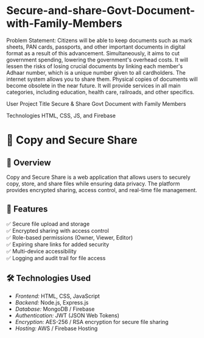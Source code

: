 # Secure-and-share-Govt-Document-with-Family-Members

Problem Statement:
Citizens will be able to keep documents such as mark sheets, PAN cards,
passports, and other important documents in digital format as a result of this
advancement. Simultaneously, it aims to cut government spending, lowering the
government's overhead costs. It will lessen the risks of losing crucial documents by
linking each member's Adhaar number, which is a unique number given to all
cardholders. The internet system allows you to share them. Physical copies of
documents will become obsolete in the near future. It will provide services in all
main categories, including education, health care, railroads, and other specifics.


User
Project Title
Secure & Share Govt Document with Family
Members   


Technologies HTML, CSS, JS, and Firebase



# 📁 Copy and Secure Share  

## 🚀 Overview  
Copy and Secure Share is a web application that allows users to securely copy, store, and share files while ensuring data privacy. The platform provides encrypted sharing, access control, and real-time file management.  

## 🎯 Features  
✅ Secure file upload and storage  
✅ Encrypted sharing with access control  
✅ Role-based permissions (Owner, Viewer, Editor)  
✅ Expiring share links for added security  
✅ Multi-device accessibility  
✅ Logging and audit trail for file access  

## 🛠 Technologies Used  
- *Frontend:* HTML, CSS, JavaScript  
- *Backend:* Node.js, Express.js  
- *Database:* MongoDB / Firebase  
- *Authentication:* JWT (JSON Web Tokens)  
- *Encryption:* AES-256 / RSA encryption for secure file sharing  
- *Hosting:* AWS / Firebase Hosting  
